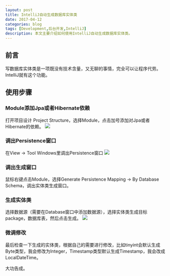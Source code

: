 ```yaml
---
layout: post
title: IntelliJ自动生成数据库实体类
date: 2017-04-12
categories: blog
tags: [Development,后台开发,IntelliJ]
description: 本文主要介绍如何使用IntelliJ自动生成数据库实体类。
---
```


## 前言
写数据库实体类是一项既没有技术含量，又无聊的事情，完全可以让程序代劳。IntelliJ就有这个功能。

## 使用步骤
### Module添加Jpa或者Hibernate依赖
打开项目设计 Project Structure，选择Module，点击加号添加对Jpa或者Hibernate的依赖。
![](http://onlwflr60.bkt.clouddn.com/ProjectStructure.png)

### 调出Persistence窗口
在View -> Tool Windows里调出Persistence窗口
![](http://onlwflr60.bkt.clouddn.com/%E5%B1%8F%E5%B9%95%E5%BF%AB%E7%85%A7%202018-02-12%20%E4%B8%8B%E5%8D%884.00.24.png)

### 调出生成窗口
鼠标右键点击Module，选择Generate Persistence Mapping -> By Database Schema，调出实体类生成窗口。

### 生成实体类
选择数据源（需要在Database窗口中添加数据源），选择实体类生成目标package，数据库表，然后点击生成。
![](http://onlwflr60.bkt.clouddn.com/store.png)

### 微调修改
最后检查一下生成的实体类，根据自己的需要进行修改，比如tinyint会默认生成Byte类型，我会修改为Integer，Timestamp类型默认生成Timestamp，我会改成LocalDateTime。

大功告成。


